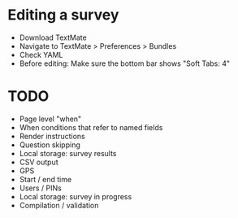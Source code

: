 # Editing a survey

* Download TextMate
* Navigate to TextMate > Preferences > Bundles
* Check YAML
* Before editing: Make sure the bottom bar shows "Soft Tabs: 4"


# TODO

* Page level "when"
* When conditions that refer to named fields
* Render instructions
* Question skipping
* Local storage: survey results
* CSV output
* GPS
* Start / end time
* Users / PINs
* Local storage: survey in progress
* Compilation / validation
